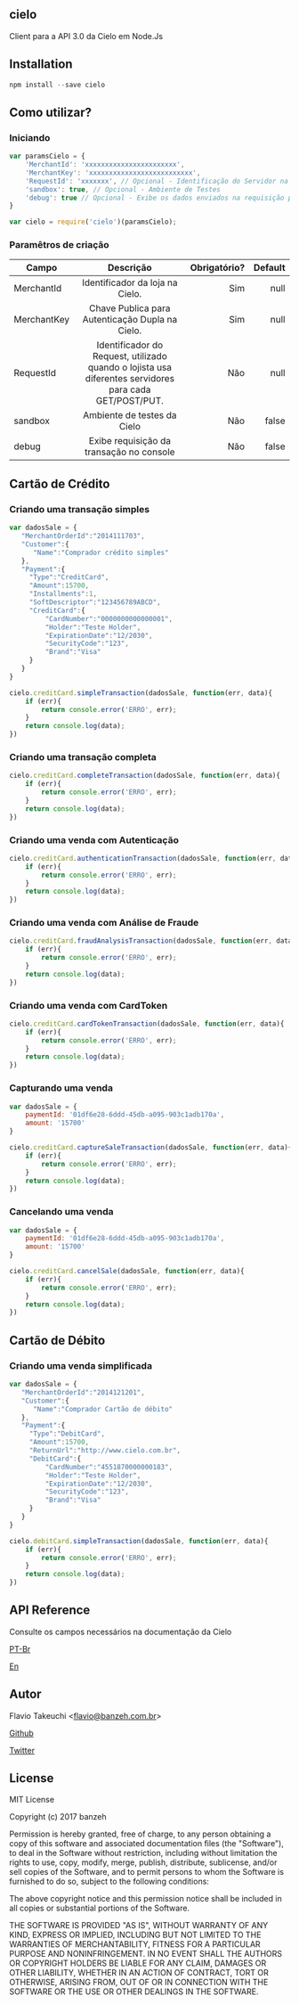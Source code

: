 ## cielo

Client para a API 3.0 da Cielo em Node.Js

## Installation
```js
npm install --save cielo
```

## Como utilizar?

### Iniciando
```js
var paramsCielo = {
    'MerchantId': 'xxxxxxxxxxxxxxxxxxxxxxx',
    'MerchantKey': 'xxxxxxxxxxxxxxxxxxxxxxxxxx',
    'RequestId': 'xxxxxxx', // Opcional - Identificação do Servidor na Cielo
    'sandbox': true, // Opcional - Ambiente de Testes
    'debug': true // Opcional - Exibe os dados enviados na requisição para a Cielo
}

var cielo = require('cielo')(paramsCielo);
```

### Paramêtros de criação

| Campo | Descrição | Obrigatório? | Default |
| ------------- |:-------------:| -----:| -----:|
| MerchantId | Identificador da loja na Cielo. | Sim | null |
| MerchantKey | Chave Publica para Autenticação Dupla na Cielo. | Sim | null |
| RequestId | Identificador do Request, utilizado quando o lojista usa diferentes servidores para cada GET/POST/PUT. | Não | null |
| sandbox | Ambiente de testes da Cielo | Não | false |
| debug | Exibe requisição da transação no console | Não | false |

## Cartão de Crédito

### Criando uma transação simples
```js
var dadosSale = {  
   "MerchantOrderId":"2014111703",
   "Customer":{  
      "Name":"Comprador crédito simples"
   },
   "Payment":{  
     "Type":"CreditCard",
     "Amount":15700,
     "Installments":1,
     "SoftDescriptor":"123456789ABCD",
     "CreditCard":{  
         "CardNumber":"0000000000000001",
         "Holder":"Teste Holder",
         "ExpirationDate":"12/2030",
         "SecurityCode":"123",
         "Brand":"Visa"
     }
   }
}

cielo.creditCard.simpleTransaction(dadosSale, function(err, data){
    if (err){
        return console.error('ERRO', err);
    }
    return console.log(data);
})
```

### Criando uma transação completa
```js
cielo.creditCard.completeTransaction(dadosSale, function(err, data){
    if (err){
        return console.error('ERRO', err);
    }
    return console.log(data);
})
```

### Criando uma venda com Autenticação
```js
cielo.creditCard.authenticationTransaction(dadosSale, function(err, data){
    if (err){
        return console.error('ERRO', err);
    }
    return console.log(data);
})
```

### Criando uma venda com Análise de Fraude
```js
cielo.creditCard.fraudAnalysisTransaction(dadosSale, function(err, data){
    if (err){
        return console.error('ERRO', err);
    }
    return console.log(data);
})
```

### Criando uma venda com CardToken
```js
cielo.creditCard.cardTokenTransaction(dadosSale, function(err, data){
    if (err){
        return console.error('ERRO', err);
    }
    return console.log(data);
})
```

### Capturando uma venda
```js
var dadosSale = {
    paymentId: '01df6e28-6ddd-45db-a095-903c1adb170a',
    amount: '15700'
}

cielo.creditCard.captureSaleTransaction(dadosSale, function(err, data){
    if (err){
        return console.error('ERRO', err);
    }
    return console.log(data);
})
```

### Cancelando uma venda
```js
var dadosSale = {
    paymentId: '01df6e28-6ddd-45db-a095-903c1adb170a',
    amount: '15700'
}

cielo.creditCard.cancelSale(dadosSale, function(err, data){
    if (err){
        return console.error('ERRO', err);
    }
    return console.log(data);
})
```

## Cartão de Débito

### Criando uma venda simplificada
```js
var dadosSale = {  
   "MerchantOrderId":"2014121201",
   "Customer":{  
      "Name":"Comprador Cartão de débito"
   },
   "Payment":{  
     "Type":"DebitCard",
     "Amount":15700,
     "ReturnUrl":"http://www.cielo.com.br",
     "DebitCard":{  
         "CardNumber":"4551870000000183",
         "Holder":"Teste Holder",
         "ExpirationDate":"12/2030",
         "SecurityCode":"123",
         "Brand":"Visa"
     }
   }
}

cielo.debitCard.simpleTransaction(dadosSale, function(err, data){
    if (err){
        return console.error('ERRO', err);
    }
    return console.log(data);
})
```

## API Reference

Consulte os campos necessários na documentação da Cielo

[PT-Br](http://developercielo.github.io/Webservice-3.0/?shell#integração-api-3.0)

[En](http://developercielo.github.io/Webservice-3.0/english.html#api-integration-3.0)

<!--## Tests

Describe and show how to run the tests with code examples.-->

<!--## Contributors

Let people know how they can dive into the project, include important links to things like issue trackers, irc, twitter accounts if applicable.-->

## Autor

Flavio Takeuchi <[flavio@banzeh.com.br](mailto:flavio@banzeh.com.br)>

[Github](https://github.com/banzeh)

[Twitter](http://twitter.com/banzeh)

## License

MIT License

Copyright (c) 2017 banzeh

Permission is hereby granted, free of charge, to any person obtaining a copy
of this software and associated documentation files (the "Software"), to deal
in the Software without restriction, including without limitation the rights
to use, copy, modify, merge, publish, distribute, sublicense, and/or sell
copies of the Software, and to permit persons to whom the Software is
furnished to do so, subject to the following conditions:

The above copyright notice and this permission notice shall be included in all
copies or substantial portions of the Software.

THE SOFTWARE IS PROVIDED "AS IS", WITHOUT WARRANTY OF ANY KIND, EXPRESS OR
IMPLIED, INCLUDING BUT NOT LIMITED TO THE WARRANTIES OF MERCHANTABILITY,
FITNESS FOR A PARTICULAR PURPOSE AND NONINFRINGEMENT. IN NO EVENT SHALL THE
AUTHORS OR COPYRIGHT HOLDERS BE LIABLE FOR ANY CLAIM, DAMAGES OR OTHER
LIABILITY, WHETHER IN AN ACTION OF CONTRACT, TORT OR OTHERWISE, ARISING FROM,
OUT OF OR IN CONNECTION WITH THE SOFTWARE OR THE USE OR OTHER DEALINGS IN THE
SOFTWARE.
